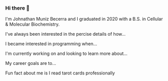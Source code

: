 ### Hi there 👋

<!--
**jmuniz-becerra/jmuniz-becerra** is a ✨ _special_ ✨ repository because its `README.md` (this file) appears on your GitHub profile.

Here are some ideas to get you started:

- 🔭 I’m currently working on ...
- 🌱 I’m currently learning ...
- 👯 I’m looking to collaborate on ...
- 🤔 I’m looking for help with ...
- 💬 Ask me about ...
- 📫 How to reach me: ...
- 😄 Pronouns: ...
- ⚡ Fun fact: ...
-->

I'm Johnathan Muniz Becerra and I graduated in 2020 with a B.S. in Cellular & Molecular Biochemistry.

I've always been interested in the percise details of how...

I became interested in programming when...

I'm currently working on and looking to learn more about...

My career goals are to...

Fun fact about me is I read tarot cards professionally

